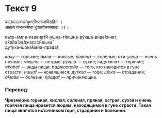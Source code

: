 # Текст 9

कट्‌वम्ललवणात्युष्णतीक्ष्णरूक्षविदाहिनः ।  
आहारा राजसस्येष्टा दुःखशोकामयप्रदाः ॥९॥

ках̣в-амла-лаван̣а̄тй-ушн̣а-тӣкшн̣а-рӯкша-вида̄хинат̣  
а̄ха̄ра̄ ра̄джасасйешх̣а̄  
дут̣кха-ш́ока̄майа-прада̄т̣

_ках̣у_ — горькие; _амла_ — кислые; _лаван̣а_ — соленые; _ати-ушн̣а_ — очень пряные; _тӣкшн̣а_ — острые; _рӯкша_ — сухие; _вида̄хинат̣_ — горячие; _а̄ха̄ра̄т̣_ — виды пищи; _ра̄джасасйа_ — того, кто находится в гуне страсти; _ишх̣а̄т̣_ — нравящиеся; _дут̣кха_ — горе; _ш́ока_ — страдания; _а̄майа_ — болезни; _прада̄т̣_ — причиняющие.

### Перевод:

**Чрезмерно горькая, кислая, соленая, пряная, острая, сухая и очень горячая пища нравится людям, находящимся в гуне страсти. Такая пища является источником горя, страданий и болезней.**